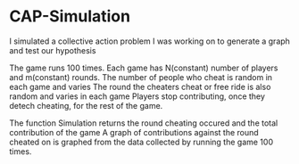 # CAP-Simulation
I simulated a collective action problem I was working on to generate a graph and test our hypothesis

The game runs 100 times.
Each game has N(constant) number of players and m(constant) rounds. 
The number of people who cheat is random in each game and varies
The round the cheaters cheat or free ride is also random and varies in each game
Players stop contributing, once they detech cheating, for the rest of the game.

The function Simulation returns the round cheating occured and the total contribution of the game
A graph of contributions against the round cheated on is graphed from the data collected by running the game 100 times.
